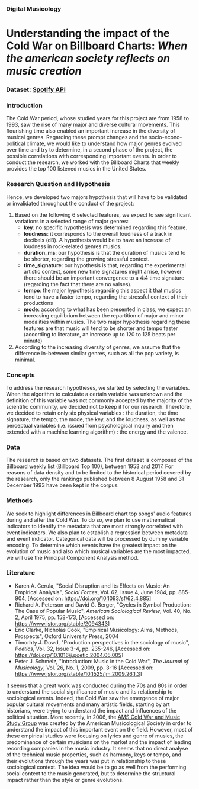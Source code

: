 ### Digital Musicology
# Understanding the impact of the Cold War on Billboard Charts:  _When the american society reflects on music creation_

### Dataset: [Spotify API](https://developer.spotify.com/documentation/web-api/quick-start/)

### Introduction
The Cold War period, whose studied years for this project are from 1958 to 1993, saw the rise of many major and diverse cultural movements. This flourishing time also enabled an important increase in the diversity of musical genres. Regarding these prompt changes and the socio-econo-political climate, we would like to understand how major genres evolved over time and try to determine, in a second phase of the project, the possible correlations with corresponding important events. In order to conduct the research, we worked with the Billboard Charts that weekly provides the top 100 listened musics in the United States.

### Research Question and Hypothesis
Hence, we developed two majors hypothesis that will have to be validated or invalidated throughout the conduct of the project:
1. Based on the following 6 selected features, we expect to see significant variations in a selected range of major genres:
    * **key**: no specific hypothesis was determined regarding this feature.
    * **loudness**: it corresponds to the overall loudness of a track in decibels (dB). A hypothesis would be to have an increase of loudness in rock-related genres musics.
    * **duration_ms**: our hypothesis is that the duration of musics tend to be shorter, regarding the growing stressful context.
    * **time_signature**: our hypothesis is that, regarding the experimental artistic context, some new time signatures might arrise, however there should be an important convergence to a 4:4 time signature (regarding the fact that there are no valses).
    * **tempo**: the major hypothesis regarding this aspect it that musics tend to have a faster tempo, regarding the stressful context of their productions
    * **mode**: according to what has been presented in class, we expect an increasing equilibrium between the repartition of major and minor modalities within musics.
The two major hypothesis regarding these features are that music will tend to be shorter and tempo faster (according to literature, an increase up to 120 to 125 beats per minute)
2. According to the increasing diversity of genres, we assume that the difference in-between similar genres, such as all the pop variety, is minimal.


### Concepts
To address the research hypotheses, we started by selecting the variables. When the algorithm to calculate a certain variable was unknown and the definition of this variable was not commonly accepted by the majority of the scientific community, we decided not to keep it for our research. Therefore, we decided to retain only six physical variables : the duration, the time signature, the tempo, the mode, the key, and the loudness, as well as two perceptual variables (i.e. issued from psychological inquiry and then extended with a machine learning algorithm) : the energy and the valence.

### Data
The research is based on two datasets. The first dataset is composed of the Billboard weekly list (Billboard Top 100), between 1953 and 2017. For reasons of data density and to be limited to the historical period covered by the research, only the rankings published between 8 August 1958 and 31 December 1993 have been kept in the corpus. 

### Methods
We seek to highlight differences in Billboard chart top songs' audio features during and after the Cold War. To do so, we plan to use mathematical indicators to identify the metadata that are most strongly correlated with event indicators. We also plan to establish a regression between metadata and event indicator. Categorical data will be processed by dummy variable encoding. To determine which events have the greatest impact on the evolution of music and also which musical variables are the most impacted, we will use the Principal Component Analysis method.

### Literature
- Karen A. Cerula, "Social Disruption and Its Effects on Music: An Empirical Analysis", _Social Forces_, Vol. 62, Issue 4, June 1984, pp. 885-904, [Accessed on: <a href= https://doi.org/10.1093/sf/62.4.885> https://doi.org/10.1093/sf/62.4.885</a>]
- Richard A. Peterson and David G. Berger, "Cycles in Symbol Production: The Case of Popular Music", _American Sociological Review_, Vol. 40, No. 2, April 1975, pp. 158-173,  [Accessed on: <a href= https://www.jstor.org/stable/2094343> https://www.jstor.org/stable/2094343</a>]
-  Eric Clarke, Nicholas Cook, "Empirical Musicology: Aims, Methods, Prospects", Oxford University Press, 2004
- Timorhty J. Dowd, "Production perspectives in the sociology of music", _Poetics_, Vol. 32, Issue 3-4, pp. 235-246,  [Accessed on: <a href= https://doi.org/10.1016/j.poetic.2004.05.005> https://doi.org/10.1016/j.poetic.2004.05.005</a>]
- Peter J. Schmelz, "Introduction: Music in the Cold War", _The Journal of Musicology_, Vol. 26, No. 1, 2009, pp. 3-16 [Accessed on: <a href= https://www.jstor.org/stable/10.1525/jm.2009.26.1.3> https://www.jstor.org/stable/10.1525/jm.2009.26.1.3</a>]

It seems that a great work was conducted during the 70s and 80s in order to understand the social significance of music and its relationship to sociological events. Indeed, the Cold War saw the emergence of major popular cultural movements and many artistic fields, starting by art historians, were trying to understand the impact and influences of the political situation. More recently, in 2006, the <a href= http://ams-net.org/cwmsg/>AMS Cold War and Music Study Group</a> was created by the American Musicological Society in order to understand the impact of this important event on the field. However, most of these empirical studies were focusing on lyrics and genre of musics, the predominance of certain musicians on the market and the impact of leading recording companies in the music industry. It seems that no direct analyse of the technical music properties, such as harmony, keys or tempo, and their evolutions through the years was put in relationship to these sociological context. The idea would be to go as well from the performing social context to the music generated, but to determine the structural impact rather than the style or genre evolutions.
